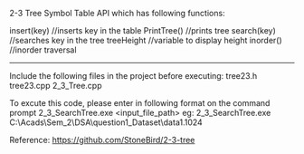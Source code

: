 
2-3 Tree Symbol Table API which has following functions:

insert(key)  //inserts key in the table
PrintTree()  //prints tree
search(key)  //searches key in the tree
treeHeight   //variable to display height
inorder()    //inorder traversal
**********************************************************************************
Include the following files in the project before executing:
tree23.h
tree23.cpp
2_3_Tree.cpp

To excute this code, please enter in following format on the command prompt
	2_3_SearchTree.exe <input_file_path>
eg:
	2_3_SearchTree.exe C:\Acads\Sem_2\DSA\question1_Dataset\data1.1024

Reference: https://github.com/StoneBird/2-3-tree
